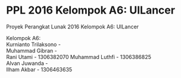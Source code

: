 # PPL 2016 Kelompok A6: UILancer
Proyek Perangkat Lunak 2016 Kelompok A6: UILancer

Kelompok A6:  
Kurnianto Trilaksono -  
Muhammad Gibran -  
Rani Utami - 1306382070
Muhammad Luthfi - 1306386825  
Alvan Juwanda -  
Ilham Akbar - 1306463635
